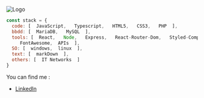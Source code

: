 ![Logo](https://user-images.githubusercontent.com/84317484/213930957-38faf411-c203-4fdd-b06a-e2d1d5ef35ce.png)

```js
const stack = {
  code: [  JavaScript,   Typescript,   HTML5,   CSS3,   PHP  ],
  bbdd: [  MariaDB,   MySQL  ],
  tools: [  React,   Node,   Express,   React-Router-Dom,   Styled-Components,   Git,   BootsTrap,   PrimeReact,   
     FontAwesome,  APIs  ],
  SO: [  windows,  linux  ],
  text: [  markDown  ],
  others: [  IT Networks  ]
}
```
<!--
[![jangelMartinez's github stats](https://github-readme-stats.vercel.app/api?username=jangelMartinez)](https://github.com/anuraghazra/github-readme-stats)
-->

You can find me :
- [LinkedIn](https://www.linkedin.com/in/jose-angel-martinez-socarrades/)

<!--
**JangelMartinez/JangelMartinez** is a ✨ _special_ ✨ repository because its `README.md` (this file) appears on your GitHub profile.

Here are some ideas to get you started:

- 🔭 I’m currently working on ...
- 🌱 I’m currently learning ...
- 👯 I’m looking to collaborate on ...
- 🤔 I’m looking for help with ...
- 💬 Ask me about ...
- 📫 How to reach me: ...
- 😄 Pronouns: ...
- ⚡ Fun fact: ...
-->
